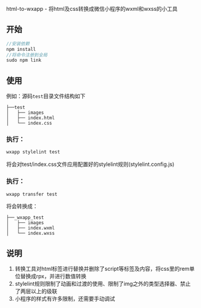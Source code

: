 html-to-wxapp - 将html及css转换成微信小程序的wxml和wxss的小工具

## 开始
```javascript
//安装依赖
npm install
//将命令注册到全局
sudo npm link
```

## 使用

例如：源码`test`目录文件结构如下
```
├──test
│   ├── images
│   ├── index.html
│   └── index.css
```

### 执行：
```javascript
wxapp stylelint test
```

将会对test/index.css文件应用配置好的stylelint规则(stylelint.config.js)


### 执行：
```javascript
wxapp transfer test
```

将会转换成：
```
├──_wxapp_test
│   ├── images
│   ├── index.wxml
│   └── index.wxss

```

## 说明

1. 转换工具对html标签进行替换并删除了script等标签及内容，将css里的rem单位替换成rpx，并进行数值转换
2. stylelint规则限制了动画和过渡的使用、限制了img之外的类型选择器、禁止了两层以上的级联
3. 小程序的样式有许多限制，还需要手动调试

